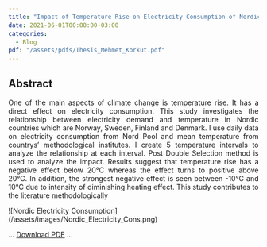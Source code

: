 ```yaml
---
title: "Impact of Temperature Rise on Electricity Consumption of Nordic Countries"
date: 2021-06-01T00:00:00+03:00
categories:
  - Blog
pdf: "/assets/pdfs/Thesis_Mehmet_Korkut.pdf"
---
```




<div style="text-align: justify;">

<h2>
Abstract
</h2> 

One of the main aspects of climate change is temperature rise. It has a direct effect on
electricity consumption. This study investigates the relationship between electricity demand
and temperature in Nordic countries which are Norway, Sweden, Finland and Denmark. I use
daily data on electricity consumption from Nord Pool and mean temperature from countrys’
methodological institutes. I create 5 temperature intervals to analyze the relationship at each
interval. Post Double Selection method is used to analyze the impact. Results suggest that
temperature rise has a negative effect below 20°C whereas the effect turns to positive above
20°C. In addition, the strongest negative effect is seen between -10°C and 10°C due to intensity
of diminishing heating effect. This study contributes to the literature methodologically
</div>
![Nordic Electricity Consumption](/assets/images/Nordic_Electricity_Cons.png)

...
[Download PDF](/assets/pdfs/Thesis_Mehmet_Korkut.pdf)
...  
